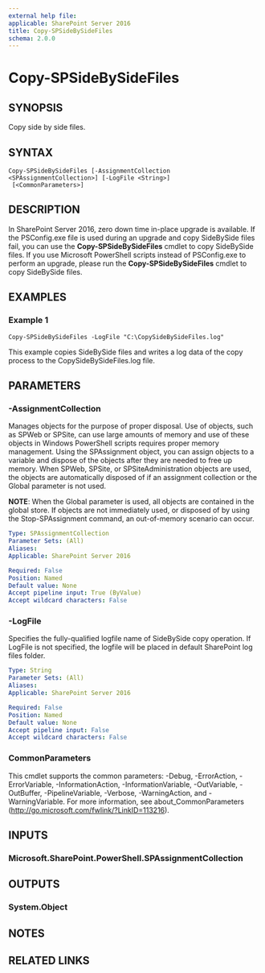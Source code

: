 ```yaml
---
external help file: 
applicable: SharePoint Server 2016
title: Copy-SPSideBySideFiles
schema: 2.0.0
---
```


# Copy-SPSideBySideFiles

## SYNOPSIS
Copy side by side files.

## SYNTAX

```
Copy-SPSideBySideFiles [-AssignmentCollection <SPAssignmentCollection>] [-LogFile <String>]
 [<CommonParameters>]
```

## DESCRIPTION
In SharePoint Server 2016, zero down time in-place upgrade is available. If the PSConfig.exe file is used during an upgrade and copy SideBySide files fail, you can use the **Copy-SPSideBySideFiles** cmdlet to copy SideBySide files. If you use Microsoft PowerShell scripts instead of PSConfig.exe to perform an upgrade, please run the **Copy-SPSideBySideFiles** cmdlet to copy SideBySide files.

## EXAMPLES

### Example 1 
```
Copy-SPSideBySideFiles -LogFile "C:\CopySideBySideFiles.log"
```

This example copies SideBySide files and writes a log data of the copy process to the CopySideBySideFiles.log file.

## PARAMETERS

### -AssignmentCollection
Manages objects for the purpose of proper disposal. Use of objects, such as SPWeb or SPSite, can use large amounts of memory and use of these objects in Windows PowerShell scripts requires proper memory management. Using the SPAssignment object, you can assign objects to a variable and dispose of the objects after they are needed to free up memory. When SPWeb, SPSite, or SPSiteAdministration objects are used, the objects are automatically disposed of if an assignment collection or the Global parameter is not used.

**NOTE**: When the Global parameter is used, all objects are contained in the global store. If objects are not immediately used, or disposed of by using the Stop-SPAssignment command, an out-of-memory scenario can occur.

```yaml
Type: SPAssignmentCollection
Parameter Sets: (All)
Aliases: 
Applicable: SharePoint Server 2016

Required: False
Position: Named
Default value: None
Accept pipeline input: True (ByValue)
Accept wildcard characters: False
```

### -LogFile
Specifies the fully-qualified logfile name of SideBySide copy operation. If LogFile is not specified, the logfile will be placed in default SharePoint log files folder.

```yaml
Type: String
Parameter Sets: (All)
Aliases: 
Applicable: SharePoint Server 2016

Required: False
Position: Named
Default value: None
Accept pipeline input: False
Accept wildcard characters: False
```

### CommonParameters
This cmdlet supports the common parameters: -Debug, -ErrorAction, -ErrorVariable, -InformationAction, -InformationVariable, -OutVariable, -OutBuffer, -PipelineVariable, -Verbose, -WarningAction, and -WarningVariable. For more information, see about_CommonParameters (http://go.microsoft.com/fwlink/?LinkID=113216).

## INPUTS

### Microsoft.SharePoint.PowerShell.SPAssignmentCollection

## OUTPUTS

### System.Object

## NOTES

## RELATED LINKS


